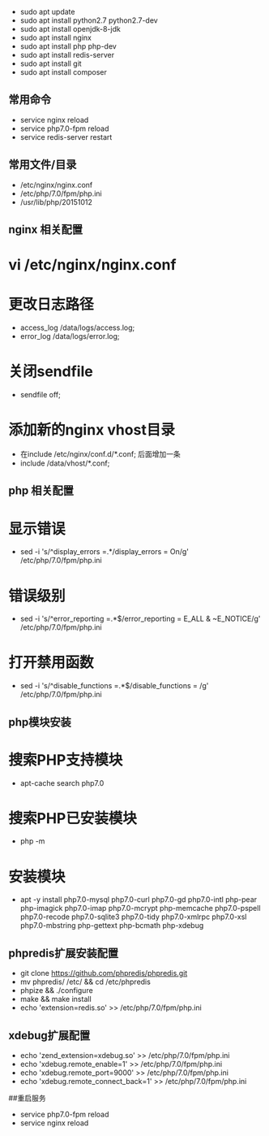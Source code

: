 - sudo apt update
- sudo apt install python2.7 python2.7-dev
- sudo apt install openjdk-8-jdk
- sudo apt install nginx
- sudo apt install php php-dev
- sudo apt install redis-server
- sudo apt install git
- sudo apt install composer


## 常用命令
- service nginx reload
- service php7.0-fpm reload
- service redis-server restart


## 常用文件/目录
- /etc/nginx/nginx.conf
- /etc/php/7.0/fpm/php.ini
- /usr/lib/php/20151012


## nginx 相关配置 ##
# vi /etc/nginx/nginx.conf
# 更改日志路径
- access_log /data/logs/access.log;
- error_log /data/logs/error.log;
# 关闭sendfile
- sendfile off;
# 添加新的nginx vhost目录
- 在include /etc/nginx/conf.d/*.conf; 后面增加一条
- include /data/vhost/*.conf;


## php 相关配置 ##
# 显示错误
- sed -i 's/^display_errors =.*/display_errors = On/g' /etc/php/7.0/fpm/php.ini
# 错误级别
- sed -i 's/^error_reporting =.*$/error_reporting = E_ALL \& ~E_NOTICE/g' /etc/php/7.0/fpm/php.ini
# 打开禁用函数
- sed -i 's/^disable_functions =.*$/disable_functions = /g' /etc/php/7.0/fpm/php.ini


## php模块安装
# 搜索PHP支持模块
- apt-cache search php7.0
# 搜索PHP已安装模块
- php -m
# 安装模块
- apt -y install php7.0-mysql php7.0-curl php7.0-gd php7.0-intl php-pear php-imagick php7.0-imap php7.0-mcrypt php-memcache  php7.0-pspell php7.0-recode php7.0-sqlite3 php7.0-tidy php7.0-xmlrpc php7.0-xsl php7.0-mbstring php-gettext php-bcmath php-xdebug


## phpredis扩展安装配置
- git clone https://github.com/phpredis/phpredis.git
- mv phpredis/ /etc/ && cd /etc/phpredis
- phpize && ./configure
- make && make install
- echo 'extension=redis.so' >> /etc/php/7.0/fpm/php.ini


## xdebug扩展配置
- echo 'zend_extension=xdebug.so' >> /etc/php/7.0/fpm/php.ini
- echo 'xdebug.remote_enable=1' >> /etc/php/7.0/fpm/php.ini
- echo 'xdebug.remote_port=9000' >> /etc/php/7.0/fpm/php.ini
- echo 'xdebug.remote_connect_back=1' >> /etc/php/7.0/fpm/php.ini


##重启服务
- service php7.0-fpm reload
- service nginx reload
